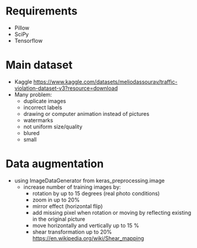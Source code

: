 # Requirements
  - Pillow
  - SciPy
  - Tensorflow

# Main dataset
- Kaggle https://www.kaggle.com/datasets/meliodassourav/traffic-violation-dataset-v3?resource=download
- Many problem:
  - duplicate images
  - incorrect labels
  - drawing or computer animation instead of pictures
  - watermarks
  - not uniform size/quality
  - blured
  - small
    

# Data augmentation
- using ImageDataGenerator from keras_preprocessing.image
  - increase number of training images by:
    - rotation by up to 15 degrees (real photo conditions)
    - zoom in up to 20%
    - mirror effect (horizontal flip)
    - add missing pixel when rotation or moving by reflecting existing in the original picture
    - move horizontally and vertically up to 15 %
    - shear transformation up to 20% https://en.wikipedia.org/wiki/Shear_mapping
